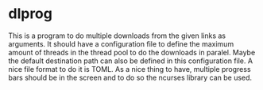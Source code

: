 dlprog
=======

This is a program to do multiple downloads from the given links as arguments.
It should have a configuration file to define the maximum amount of threads in the thread pool to do the downloads in paralel. Maybe the default destination path can also be defined in this configuration file. A nice file format to do it is TOML.
As a nice thing to have, multiple progress bars should be in the screen and to do so the ncurses library can be used.

 
